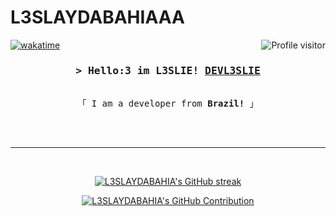 # L3SLAYDABAHIAAA
<a href="https://komarev.com/ghpvc/?username=L3SLAYDABAHIA">
  <img align="right" src="https://komarev.com/ghpvc/?username=alsiam&label=Visitors&color=0e75b6&style=flat" alt="Profile visitor" />
</a>


[![wakatime](https://wakatime.com/badge/user/eebb3dd8-d9b2-40de-9b88-6fd6cac99dbc.svg)](https://wakatime.com/@eebb3dd8-d9b2-40de-9b88-6fd6cac99dbc)

<!-- Intro  -->
<h3 align="center">
        <samp>&gt; Hello:3 im L3SLIE!
                <b><a target="_blank" href="https://L3SLAYDABAHIA.com">DEVL3SLIE</a></b>
        </samp>
</h3>


<p align="center"> 
  <samp>
    <br>
    「 I am a developer from <b>Brazil!</b> 」
    <br>
    <br>
  </samp>
</p>
<br/>
<hr/>
<br/>

<p align="center">
  <a href="https://github.com/L3SLAYDABAHIA">
    <img src="https://github-readme-streak-stats.herokuapp.com/?user=alsiam&theme=radical&border=7F3FBF&background=0D1117" alt="L3SLAYDABAHIA's GitHub streak"/>
  </a>
</p>

<p align="center">
  <a href="https://github.com/alsiam">
    <img src="https://github-profile-summary-cards.vercel.app/api/cards/profile-details?username=alsiam&theme=radical" alt="L3SLAYDABAHIA's GitHub Contribution"/>
  </a>
</p>
